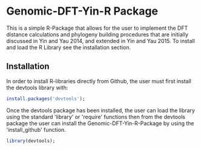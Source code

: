 # Genomic-DFT-Yin-R Package
This is a simple R-Package that allows for the user to implement the DFT distance calculations and phylogeny building 
procedures that are initially discussed in Yin and Yau 2014, and extended in Yin and Yau 2015.  To install and load 
the R Library see the installation section. 

## Installation 

In order to install R-libraries directly from Github, the user must first install the devtools library with: 
```r
install.packages('devtools'); 
```
Once the devtools package has been installed, the user can load the library using the standard 'library' or 'require' functions
then from the devtools package the user can install the Genomic-DFT-Yin-R-Package by using the 'install_github' function. 
```r
library(devtools); 
```
